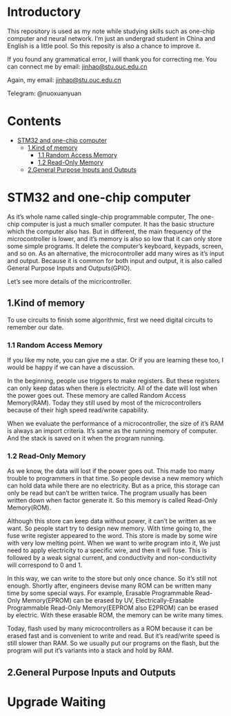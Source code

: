 # Introductory

This repository is used as my note while studying skills such as one-chip computer and neural network.
I’m just an undergrad student in China and English is a little pool.
So this reposity is also a chance to improve it.

If you found any grammatical error, I will thank you for correcting me.
You can connect me by email: jinhao@stu.ouc.edu.cn

Again, my email: jinhao@stu.ouc.edu.cn

Telegram: @nuoxuanyuan

# Contents

- [STM32 and one-chip computer](#s1)
    - [1.Kind of memory](#s1_1)
        - [1.1 Random Access Memory](#s1_1_1)
        - [1.2 Read-Only Memory](#s1_1_2)
    - [2.General Purpose Inputs and Outputs](#s1_2)

<a id="s1"></a>
# STM32 and one-chip computer

As it’s whole name called single-chip programmable computer, The one-chip computer is just a much smaller computer.
It has the basic structure which the computer also has.
But in different, the main frequency of the microcontroller is lower,
and it’s memory is also so low that it can only store some simple programs.
It delete the computer’s keyboard, keypads, screen, and so on.
As an alternative, the microcontroller add many wires as it’s input and output.
Because it is common for both input and output, it is also called General Purpose Inputs and Outputs(GPIO).

Let’s see more details of the micricontroller.

<a id="s1_1"></a>
## 1.Kind of memory

To use circuits to finish some algorithmic, first we need digital circuits to remember our date.

### 1.1 Random Access Memory <a id="s1_1_1"></a>

If you like my note, you can give me a star.
Or if you are learning these too, I would be happy if we can have a discussion.

In the beginning, people use triggers to make registers.
But these registers can only keep datas when there is electricity.
All of the date will lost when the power goes out.
These memory are called Random Access Memory(RAM).
Today they still used by most of the microcontrollers because of their high speed read/write capability.

When we evaluate the performance of a microcontroller, the size of it’s RAM is always an import criteria. It’s same as the running memory of computer. And the stack is saved on it when the program running.

### 1.2 Read-Only Memory <a id="s1_1_2"></a>

As we know, the data will lost if the power goes out. This made too many trouble to programmers in that time. So people devise a new memory which can hold data while there are no electricity. But as a price, this storage can only be read but can’t be written twice. The program usually has been written down when factor generate it. So this memory is called Read-Only Memory(ROM).

Although this store can keep data without power, it can’t be written as we want. So people start try to design new memory. With time going to, the fuse write register appeared to the word. This store is made by some wire with very low melting point. When we want to write program into it, We just need to apply electricity to a specific wire, and then it will fuse. This is followed by a weak signal current, and conductivity and non-conductivity will correspond to 0 and 1. 

In this way, we can write to the store but only once chance. So it’s still not enough. Shortly after, engineers devise many ROM can be written many time by some special ways. For example, Erasable Programmable Read-Only Memory(EPROM) can be erased by UV, Electrically-Erasable Programmable Read-Only Memory(EEPROM also E2PROM) can be erased by electric. With these erasable ROM, the memory can be write many times.

Today, flash used by many microcontrollers as a ROM because it can be erased fast and is convenient to write and read. But it’s read/write speed is still slower than RAM. So we usually put our programs on the flash, but the program will put it’s variants into a stack and hold by RAM.

## 2.General Purpose Inputs and Outputs <a id="s1_2"></a>

# Upgrade Waiting
